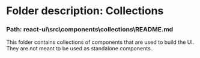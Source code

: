 # Folder description: Collections

### Path: react-ui\src\components\collections\README.md

This folder contains collections of components that are used to build the UI.
They are not meant to be used as standalone components

